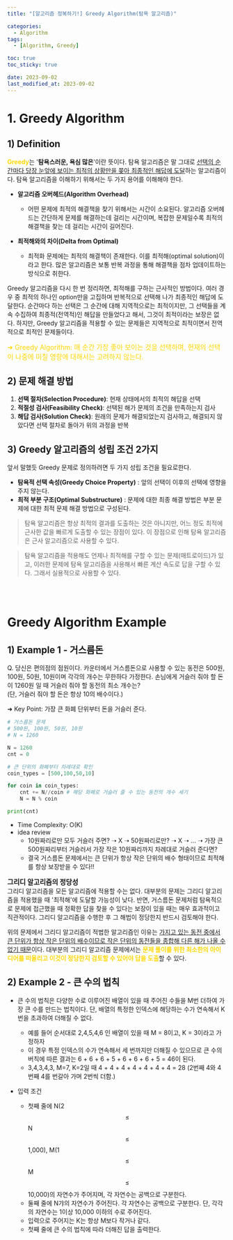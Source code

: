 ```yaml
---
title: "[알고리즘 정복하기!] Greedy Algorithm(탐욕 알고리즘)"

categories:
  - Algorithm
tags:
  - [Algorithm, Greedy]

toc: true
toc_sticky: true

date: 2023-09-02
last_modified_at: 2023-09-02 
---
```


# 1. Greedy Algorithm
## 1) Definition
<span style = "color:gold"><b>Greedy</b></span>는 '**탐욕스러운, 욕심 많은**'이란 뜻이다. 탐욕 알고리즘은 말 그대로 <u>선택의 순간마다 당장 눈앞에 보이는 최적의 상황만을 쫒아 최종적인 해답에 도달</u>하는 알고리즘이다. 탐욕 알고리즘을 이해하기 위해서는 두 가지 용어를 이해해야 한다.

- <b>알고리즘 오버헤드(Algorithm Overhead)</b>
  - 어떤 문제에 최적의 해결책을 찾기 위해서는 시간이 소요된다. 알고리즘 오버헤드는 간단하게 문제를 해결하는데 걸리는 시간이며, 복잡한 문제일수록 최적의 해결책을 찾는 데 걸리는 시간이 길어진다.

- <b>최적해와의 차이(Delta from Optimal)</b>
  - 최적화 문제에는 최적의 해결책이 존재한다. 이를 최적해(optimal solution)이라고 한다. 많은 알고리즘은 보통 반복 과정을 통해 해결책을 점차 업데이트하는 방식으로 취한다.

Greedy 알고리즘을 다시 한 번 정리하면, 최적해를 구하는 근사적인 방법이다. 여러 경우 중 최적의 하나인 option만을 고집하며 반복적으로 선택해 나가 최종적인 해답에 도달한다. 순간마다 하는 선택은 그 순간에 대해 지역적으로는 최적이지만, 그 선택들을 계속 수집하여 최종적(전역적)인 해답을 만들었다고 해서, 그것이 최적이라는 보장은 없다. 
하지만, Greedy 알고리즘을 적용할 수 있는 문제들은 지역적으로 최적이면서 전역적으로 최적인 문제들이다.

 <span style = "font-size:110%"><span style = "color:gold">➜ Greedy Algorithm: 매 순간 가장 좋아 보이는 것을 선택하며, 현재의 선택이 나중에 미칠 영향에 대해서는 고려하지 않는다.</span></span> 

## 2) 문제 해결 방법
1. **선택 절차(Selection Procedure)**: 현재 상태에서의 최적의 해답을 선택
2. **적절성 검사(Feasibility Check)**: 선택된 해가 문제의 조건을 만족하는지 검사
3. **해답 검사(Solution Check)**: 원래의 문제가 해결되었는지 검사하고, 해결되지 않았다면 선택 절차로 돌아가 위의 과정을 반복

## 3) Greedy 알고리즘의 성립 조건 2가지
앞서 말했듯 Greedy 문제로 정의하려면 두 가지 성립 조건을 필요로한다.
- **탐욕적 선택 속성(Greedy Choice Property)** : 앞의 선택이 이후의 선택에 영향을 주지 않는다.
- **최적 부분 구조(Optimal Substructure)** : 문제에 대한 최종 해결 방법은 부분 문제에 대한 최적 문제 해결 방법으로 구성된다.

> 탐욕 알고리즘은 항상 최적의 결과를 도출하는 것은 아니지만, 어느 정도 최적에 근사한 값을 빠르게 도출할 수 있는 장점이 있다. 이 장점으로 인해 탐욕 알고리즘은 근사 알고리즘으로 사용할 수 있다.

> 탐욕 알고리즘을 적용해도 언제나 최적해를 구할 수 있는 문제(매트로이드)가 있고, 이러한 문제에 탐욕 알고리즘을 사용해서 빠른 계산 속도로 답을 구할 수 있다. 그래서 실용적으로 사용할 수 있다.

<br/>
<br/>

# Greedy Algorithm Example
## 1) Example 1 - 거스름돈
Q. 당신은 편의점의 점원이다. 카운터에서 거스름돈으로 사용할 수 있는 동전은 500원, 100원, 50원, 10원이며 각각의 개수는 무한하다 가정한다. 손님에게 거슬러 줘야 할 돈이 1260원 일 때 거슬러 줘야 할 동전의 최소 개수는?  
(단, 거슬러 줘야 할 돈은 항상 10의 배수이다.)

➜ Key Point: 가장 큰 화폐 단위부터 돈을 거슬러 준다.

```python
# 거스름돈 문제
# 500원, 100원, 50원, 10원
# N = 1260

N = 1260
cnt = 0

# 큰 단위의 화폐부터 차례대로 확인
coin_types = [500,100,50,10]

for coin in coin_types:
    cnt += N//coin # 해당 화폐로 거슬러 줄 수 있는 동전의 개수 세기
    N = N % coin

print(cnt)
```

- Time Complexity: O(K)
- idea review
  - 10원짜리로만 모두 거슬러 주면? ➝ X ➝ 50원짜리로만? ➝ X ➝ ... ➝ 가장 큰 500원짜리부터 거슬러서 가장 작은 10원짜리까지 차례대로 거슬러 준다면?
  - 결국 거스름돈 문제에서는 큰 단위가 항상 작은 단위의 배수 형태이므로 최적해를 항상 보장받을 수 있다!!
     
<span style="font-size:110%"><b>그리디 알고리즘의 정당성</b></span>  
그리디 알고리즘을 모든 알고리즘에 적용할 수는 없다. 대부분의 문제는 그리디 알고리즘을 적용했을 때 '최적해'에 도달할 가능성이 낮다. 반면, 거스름돈 문제처럼 탐욕적으로 문제에 접근했을 때 정확한 답을 찾을 수 있다는 보장이 있을 때는 매우 효과적이고 직관적이다. 그리디 알고리즘을 수행한 후 그 해법이 정당한지 반드시 검토해야 한다.

위의 문제에서 그리디 알고리즘이 적법한 알고리즘인 이유는 <u>가지고 있는 동전 중에서 큰 단위가 항상 작은 단위의 배수이므로 작은 단위의 동전들을 종합해 다른 해가 나올 수 없기 때문</u>이다. 대부분의 그리디 알고리즘 문제에서는 <span style="color:gold"><b>문제 풀이를 위한 최소한의 아이디어를 떠올리고 이것이 정당한지 검토할 수 있어야 답을 도출</b></span>할 수 있다.

## 2) Example 2 - 큰 수의 법칙
- 큰 수의 법칙은 다양한 수로 이루어진 배열이 있을 때 주어진 수들을 M번 더하여 가장 큰 수를 만드는 법칙이다. 단, 배열의 특정한 인덱스에 해당하는 수가 연속해서 K번을 초과하여 더해질 수 없다.
  - 예를 들어 순서대로 2,4,5,4,6 인 배열이 있을 때 M = 8이고, K = 3이라고 가정하자
  - 이 경우 특정 인덱스의 수가 연속해서 세 번까지만 더해질 수 있으므로 큰 수의 버칙에 따른 결과는 6 + 6 + 6 + 5 + 6 + 6 + 6 + 5 = 46이 된다.
  - 3,4,3,4,3, M=7, K=2일 때 4 + 4 + 4 + 4 + 4 + 4 + 4 = 28 (2번째 4와 4번째 4를 번갈아 가며 2번씩 더함.)

- 입력 조건
  - 첫째 줄에 N(2 $$\leq$$ N $$\leq$$ 1,000), M(1 $$\leq$$ M $$\leq$$ 10,000)의 자연수가 주어지며, 각 자연수는 공백으로 구분한다.
  - 둘째 줄에 N갸의 자연수가 주어진다. 각 자연수는 공백으로 구분한다. 단, 각각의 자연수는 1이상 10,000 이하의 수로 주어진다.
  - 입력으로 주어지는 K는 항상 M보다 작거나 같다.
  - 첫째 줄에 큰 수의 법칙에 따라 더해진 답을 출력한다.    
 
```python

```
